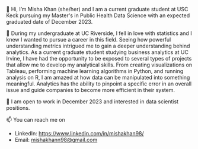 👋 Hi, I’m Misha Khan (she/her) and I am a current graduate student at USC Keck pursuing my Master's in Public Health Data Science with an expected graduated date of December 2023.

🌱 During my undergraduate at UC Riverside, I fell in love with statistics and I knew I wanted to pursue a career in this field. Seeing how powerful understanding metrics intrigued me to gain a deeper understanding behind analytics. As a current graduate student studying business analytics at UC Irvine, I have had the opportunity to be exposed to several types of projects that allow me to develop my analytical skills. From creating visualizations on Tableau, performing machine learning algorithms in Python, and running analysis on R, I am amazed at how data can be manipulated into something meaningful. Analytics has the ability to pinpoint a specific error in an overall issue and guide companies to become more efficient in their system.

👀 I am open to work in December 2023 and interested in data scientist positions.

📫 You can reach me on
  - LinkedIn: https://www.linkedin.com/in/mishakhan98/ 
  - Email: mishakhann98@gmail.com

<!---
mkhan58/mkhan58 is a ✨ special ✨ repository because its `README.md` (this file) appears on your GitHub profile.
You can click the Preview link to take a look at your changes.
--->
